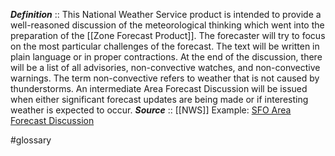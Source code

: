 ***Definition***    :: This National Weather Service product is intended to provide a well-reasoned discussion of the meteorological thinking which went into the preparation of the [[Zone Forecast Product]]. The forecaster will try to focus on the most particular challenges of the forecast. The text will be written in plain language or in proper contractions. At the end of the discussion, there will be a list of all advisories, non-convective watches, and non-convective warnings. The term non-convective refers to weather that is not caused by thunderstorms. An intermediate Area Forecast Discussion will be issued when either significant forecast updates are being made or if interesting weather is expected to occur.
***Source***         :: [[NWS]] 
Example: [SFO Area Forecast Discussion](https://forecast.weather.gov/product.php?format=CI&glossary=1&issuedby=MTR&product=AFD&site=MTR&version=1)

#glossary